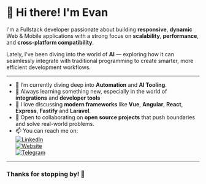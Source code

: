 # 👋 Hi there! I'm Evan

I'm a Fullstack developer passionate about building **responsive**, **dynamic** Web & Mobile applications with a strong focus on **scalability**, **performance**, and **cross-platform compatibility**.

Lately, I've been diving into the world of **AI** — exploring how it can seamlessly integrate with traditional programming to create smarter, more efficient development workflows.

---

- 🔭 I’m currently diving deep into **Automation** and **AI Tooling**.
- 🌱 Always learning something new, especially in the world of **integrations** and **developer tools**
- 💬 I love discussing **modern frameworks** like **Vue**, **Angular**, **React**, **Express**, **Fastify** and **Laravel**.
- 🤝 Open to collaborating on **open source projects** that push boundaries and solve real-world problems.
- 📫 You can reach me on:  
  [![LinkedIn](https://img.shields.io/badge/LinkedIn-%230077B5.svg?&style=flat&logo=linkedin&logoColor=white)](https://www.linkedin.com/in/eevan7a9/)  
  [![Website](https://img.shields.io/badge/Portfolio-%23FF6F61.svg?&style=flat&logo=google-chrome&logoColor=white)](https://evanmarc.com)  
  [![Telegram](https://img.shields.io/badge/Telegram-%2326A5E4.svg?&style=flat&logo=telegram&logoColor=white)](https://evanmarc.com)

---

### Thanks for stopping by! 🙌

<!---
eevan7a9/eevan7a9 is a ✨ special ✨ repository because its `README.md` (this file) appears on your GitHub profile.
You can click the Preview link to take a look at your changes.
--->
